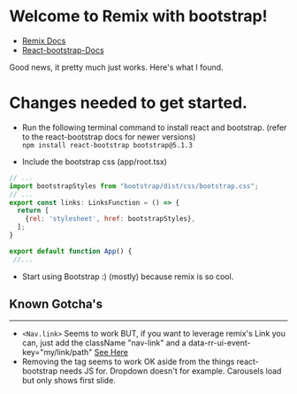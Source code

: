 # Welcome to Remix with bootstrap!
- [Remix Docs](https://remix.run/docs)
- [React-bootstrap-Docs](https://react-bootstrap.github.io/)

Good news, it pretty much just works. Here's what I found. 

# Changes needed to get started.

- Run the following terminal command to install react and bootstrap.
(refer to the react-bootstrap docs for newer versions)  
 ```npm install react-bootstrap bootstrap@5.1.3```

- Include the bootstrap css (app/root.tsx)
``` javascript
// ...
import bootstrapStyles from "bootstrap/dist/css/bootstrap.css";
// ...
export const links: LinksFunction = () => {
  return [
    {rel: 'stylesheet', href: bootstrapStyles},
  ];
}

export default function App() {
 //...
```
- Start using Bootstrap :) (mostly) because remix is so cool.


## Known Gotcha's
--- 

- ```<Nav.link>``` Seems to work BUT, if you want to leverage remix's Link you can, just add the className "nav-link" and a data-rr-ui-event-key="my/link/path" [See Here](https://github.com/JeremyCarlsten/remix-react-bootstrap-example/blob/3b293f21e9a5404361f4302931b318faaacfdcc2/app/routes/index.tsx#L23)
- Removing the <Scripts /> tag seems to work OK aside from the things react-bootstrap needs JS for. Dropdown doesn't for example. Carousels load but only shows first slide.
